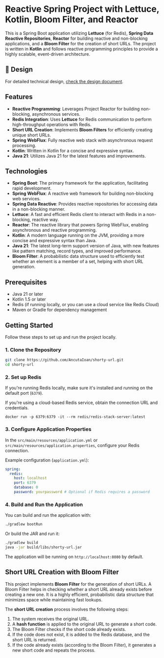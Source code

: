 
# Reactive Spring Project with Lettuce, Kotlin, Bloom Filter, and Reactor

This is a Spring Boot application utilizing **Lettuce** (for Redis), **Spring Data Reactive Repositories**, **Reactor** for building reactive and non-blocking applications, and a **Bloom Filter** for the creation of short URLs. The project is written in **Kotlin** and follows reactive programming principles to provide a highly scalable, event-driven architecture.
## 📐 Design

For detailed technical design, [check the design document](./DESIGN.md).

## Features

- **Reactive Programming**: Leverages Project Reactor for building non-blocking, asynchronous services.
- **Redis Integration**: Uses **Lettuce** for Redis communication to perform high-throughput operations with Redis.
- **Short URL Creation**: Implements **Bloom Filters** for efficiently creating unique short URLs.
- **Spring WebFlux**: Fully reactive web stack with asynchronous request processing.
- **Kotlin**: Written in Kotlin for a concise and expressive syntax.
- **Java 21**: Utilizes Java 21 for the latest features and improvements.

## Technologies

- **Spring Boot**: The primary framework for the application, facilitating rapid development.
- **Spring WebFlux**: A reactive web framework for building non-blocking web services.
- **Spring Data Reactive**: Provides reactive repositories for accessing data in a non-blocking manner.
- **Lettuce**: A fast and efficient Redis client to interact with Redis in a non-blocking, reactive way.
- **Reactor**: The reactive library that powers Spring WebFlux, enabling asynchronous and reactive programming.
- **Kotlin**: A modern language running on the JVM, providing a more concise and expressive syntax than Java.
- **Java 21**: The latest long-term support version of Java, with new features like pattern matching, record types, and improved performance.
- **Bloom Filter**: A probabilistic data structure used to efficiently test whether an element is a member of a set, helping with short URL generation.

## Prerequisites

- Java 21 or later
- Kotlin 1.5 or later
- Redis (if running locally, or you can use a cloud service like Redis Cloud)
- Maven or Gradle for dependency management

## Getting Started

Follow these steps to set up and run the project locally.

### 1. Clone the Repository

```bash
git clone https://github.com/AncutaIoan/shorty-url.git
cd shorty-url
```

### 2. Set up Redis

If you're running Redis locally, make sure it's installed and running on the default port (`6379`).

If you're using a cloud-based Redis service, obtain the connection URL and credentials.

```
docker run -p 6379:6379 -it --rm redis/redis-stack-server:latest
```

### 3. Configure Application Properties

In the `src/main/resources/application.yml` or `src/main/resources/application.properties`, configure your Redis connection.

Example configuration (`application.yml`):

```yaml
spring:
  redis:
    host: localhost
    port: 6379
    database: 0
    password: yourpassword # Optional if Redis requires a password
```

### 4. Build and Run the Application

You can build and run the application with:

```bash
./gradlew bootRun
```

Or build the JAR and run it:

```bash
./gradlew build
java -jar build/libs/shorty-url.jar
```

The application will be running on `http://localhost:8080` by default.

## Short URL Creation with Bloom Filter

This project implements **Bloom Filter** for the generation of short URLs. A Bloom Filter helps in checking whether a short URL already exists before creating a new one. It is a highly efficient, probabilistic data structure that minimizes space while maintaining fast lookups.

The **short URL creation** process involves the following steps:

1. The system receives the original URL.
2. A **hash function** is applied to the original URL to generate a short code.
3. The Bloom Filter checks if the short code already exists.
4. If the code does not exist, it is added to the Redis database, and the short URL is returned.
5. If the code already exists (according to the Bloom Filter), it generates a new short code and repeats the process.

